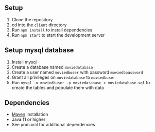 ## Setup
1. Clone the repository
2. cd into the `client` directory
3. Run `npm install` to install dependencies
4. Run `npm start` to start the development server


## Setup mysql database
1. Install mysql
2. Create a database named `moviedatabase`
3. Create a user named `moviedbuser` with password `moviedbpassword`
4. Grant all privileges on `moviedatabase` to `moviedbuser`
5. Run `mysql -u moviedbuser -p moviedatabase < moviedatabase.sql` to create the tables and populate them with data

## Dependencies
+ [Maven](https://maven.apache.org/download.cgi) installation
+ Java 11 or higher
+ See pom.xml for additional dependencies


